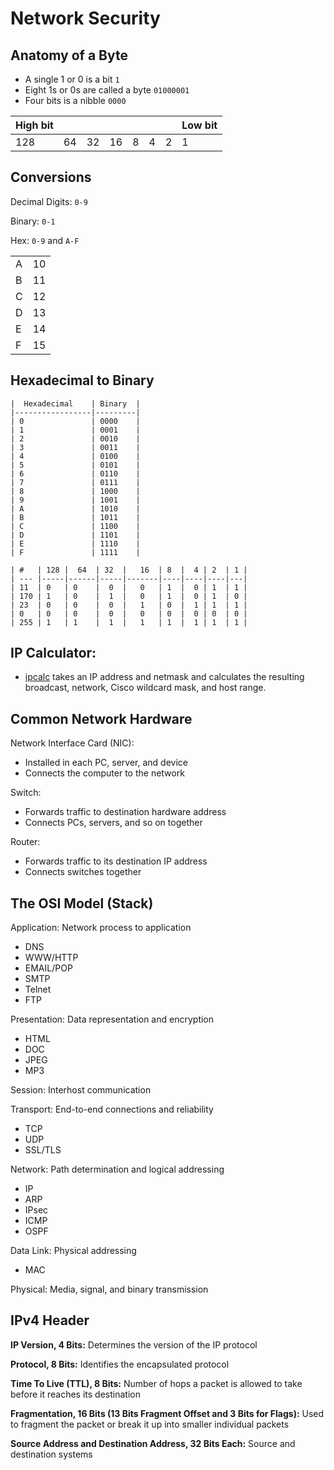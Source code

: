 # Network Security


## Anatomy of a Byte
- A single 1 or 0 is a bit `1` 
- Eight 1s or 0s are called a byte `01000001`
- Four bits is a nibble `0000`

| High bit  |     |   |     |   |   |   | Low bit  |
|-----------|-----|---|-----|---|---|---|----------|
| 128       |  64 | 32| 16  | 8 | 4 | 2 | 1        |


## Conversions 

Decimal Digits: `0-9`

Binary: `0-1`

Hex: `0-9` and `A-F`

|    |     |   
|--- |-----|
| A  | 10  |   
| B  | 11  |  
| C  | 12  |  
| D  | 13  |   
| E  | 14  |  
| F  | 15  |  

## Hexadecimal to Binary 
```
|  Hexadecimal    | Binary  |   
|-----------------|---------|
| 0               | 0000    |   
| 1               | 0001    |  
| 2               | 0010    |  
| 3               | 0011    |   
| 4               | 0100    |  
| 5               | 0101    |  
| 6               | 0110    |   
| 7               | 0111    |  
| 8               | 1000    |  
| 9               | 1001    |   
| A               | 1010    |  
| B               | 1011    |  
| C               | 1100    |  
| D               | 1101    |  
| E               | 1110    |  
| F               | 1111    |  
```
```
| #   | 128 |  64  | 32  |   16  | 8  |  4 | 2  | 1 |    
| --- |-----|------|-----|-------|----|----|----|---|
| 11  | 0   | 0    |  0  |   0   | 1  |  0 | 1  | 1 |   
| 170 | 1   | 0    |  1  |   0   | 1  |  0 | 1  | 0 | 
| 23  | 0   | 0    |  0  |   1   | 0  |  1 | 1  | 1 |  
| 0   | 0   | 0    |  0  |   0   | 0  |  0 | 0  | 0 |     
| 255 | 1   | 1    |  1  |   1   | 1  |  1 | 1  | 1 |  
```


## IP Calculator:
* [ipcalc](http://jodies.de/ipcalc) takes an IP address and netmask and calculates the resulting broadcast, network, Cisco wildcard mask, and host range.

## Common Network Hardware
Network Interface Card (NIC):
* Installed in each PC, server, and device
* Connects the computer to the network

Switch:
* Forwards traffic to destination hardware address
* Connects PCs, servers, and so on together

Router:
* Forwards traffic to its destination IP address
* Connects switches together

## The OSI Model (Stack)
Application: Network process to application
  * DNS
  * WWW/HTTP
  * EMAIL/POP
  * SMTP
  * Telnet
  * FTP
  
Presentation: Data representation and encryption
  * HTML
  * DOC
  * JPEG
  * MP3

Session: Interhost communication

Transport: End-to-end connections and reliability
  * TCP
  * UDP
  * SSL/TLS

Network: Path determination and logical addressing
  * IP
  * ARP
  * IPsec
  * ICMP
  * OSPF

Data Link: Physical addressing
  * MAC

Physical: Media, signal, and binary transmission

## IPv4 Header
**IP Version, 4 Bits:** Determines the version of the IP protocol

**Protocol, 8 Bits:** Identifies the encapsulated protocol

**Time To Live (TTL), 8 Bits:** Number of hops a packet is allowed to take before it reaches its destination

**Fragmentation, 16 Bits (13 Bits Fragment Offset and 3 Bits for Flags):** Used to fragment the packet or break it up into smaller individual packets

**Source Address and Destination Address, 32 Bits Each:** Source and destination systems 



